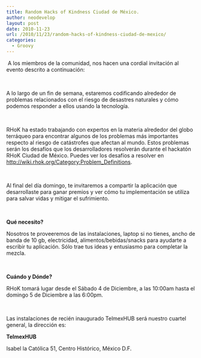 ```yaml
---
title: Random Hacks of Kindness Ciudad de México.
author: neodevelop
layout: post
date: 2010-11-23
url: /2010/11/23/random-hacks-of-kindness-ciudad-de-mexico/
categories:
  - Groovy
---
```

&nbsp;A los miembros de la comunidad, nos hacen una cordial invitaci&oacute;n al evento descrito a continuaci&oacute;n:

&nbsp;

A lo largo de un fin de semana, estaremos codificando alrededor de problemas relacionados con el riesgo de desastres naturales y c&oacute;mo podemos responder a ellos usando la tecnolog&iacute;a.

&nbsp;

RHoK ha estado trabajando con expertos en la materia alrededor del globo terr&aacute;queo para encontrar algunos de los problemas m&aacute;s importantes respecto al riesgo de cat&aacute;strofes que afectan al mundo. Estos problemas ser&aacute;n los desaf&iacute;os que los desarrolladores resolver&aacute;n durante el hackat&oacute;n RHoK Ciudad de M&eacute;xico. Puedes ver los desaf&iacute;os a resolver en <http://wiki.rhok.org/Category:Problem_Definitions>.

&nbsp;

Al final del d&iacute;a domingo, te invitaremos a compartir la aplicaci&oacute;n que desarrollaste para ganar premios y ver c&oacute;mo tu implementaci&oacute;n se utiliza para salvar vidas y mitigar el sufrimiento.

&nbsp;

**Qu&eacute; necesito?**

Nosotros te proveeremos de las instalaciones, laptop si no tienes, ancho de banda de 10 gb, electricidad, alimentos/bebidas/snacks para ayudarte a escribir tu aplicaci&oacute;n. S&oacute;lo trae tus ideas y entusiasmo para completar la mezcla.

&nbsp;

**Cu&aacute;ndo y D&oacute;nde?**

RHoK tomar&aacute; lugar desde el S&aacute;bado 4 de Diciembre, a las 10:00am hasta el domingo 5 de Diciembre a las 6:00pm.&nbsp;

&nbsp;

Las instalaciones de reci&eacute;n inaugurado TelmexHUB ser&aacute; nuestro cuartel general, la direcci&oacute;n es:&nbsp;

**TelmexHUB**

Isabel la Cat&oacute;lica 51, Centro Hist&oacute;rico, M&eacute;xico D.F.

&nbsp;